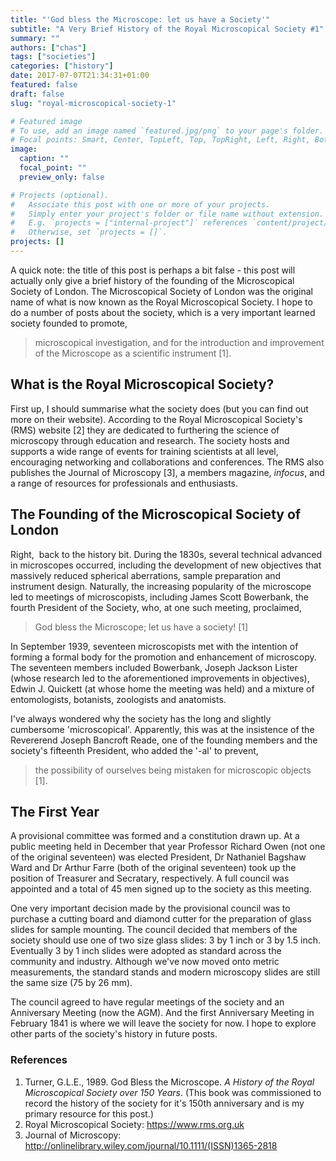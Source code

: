 ```yaml
---
title: "'God bless the Microscope: let us have a Society'"
subtitle: "A Very Brief History of the Royal Microscopical Society #1"
summary: ""
authors: ["chas"]
tags: ["societies"]
categories: ["history"]
date: 2017-07-07T21:34:31+01:00
featured: false
draft: false
slug: "royal-microscopical-society-1"

# Featured image
# To use, add an image named `featured.jpg/png` to your page's folder.
# Focal points: Smart, Center, TopLeft, Top, TopRight, Left, Right, BottomLeft, Bottom, BottomRight.
image:
  caption: ""
  focal_point: ""
  preview_only: false

# Projects (optional).
#   Associate this post with one or more of your projects.
#   Simply enter your project's folder or file name without extension.
#   E.g. `projects = ["internal-project"]` references `content/project/deep-learning/index.md`.
#   Otherwise, set `projects = []`.
projects: []
---
```

A quick note: the title of this post is perhaps a bit false - this post will actually only give a brief history of the founding of the Microscopical Society of London. The Microscopical Society of London was the original name of what is now known as the Royal Microscopical Society. I hope to do a number of posts about the society, which is a very important learned society founded to promote,

> microscopical investigation, and for the introduction and improvement of the Microscope as a scientific instrument [1].

<!--more-->

## What is the Royal Microscopical Society?

First up, I should summarise what the society does (but you can find out more on their website). According to the Royal Microscopical Society's (RMS) website [2] they are dedicated to furthering the science of microscopy through education and research. The society hosts and supports a wide range of events for training scientists at all level, encouraging networking and collaborations and conferences. The RMS also publishes the Journal of Microscopy [3], a members magazine, _infocus_, and a range of resources for professionals and enthusiasts.

## The Founding of the Microscopical Society of London

Right,  back to the history bit. During the 1830s, several technical advanced in microscopes occurred, including the development of new objectives that massively reduced spherical aberrations, sample preparation and instrument design. Naturally, the increasing popularity of the microscope led to meetings of microscopists, including James Scott Bowerbank, the fourth President of the Society, who, at one such meeting, proclaimed,

> God bless the Microscope; let us have a society! [1]

In September 1939, seventeen microscopists met with the intention of forming a formal body for the promotion and enhancement of microscopy. The seventeen members included Bowerbank, Joseph Jackson Lister (whose research led to the aforementioned improvements in objectives), Edwin J. Quickett (at whose home the meeting was held) and a mixture of entomologists, botanists, zoologists and anatomists.

I've always wondered why the society has the long and slightly cumbersome 'microscopical'. Apparently, this was at the insistence of the Revererend Joseph Bancroft Reade, one of the founding members and the society's fifteenth President, who added the '-al' to prevent,

> the possibility of ourselves being mistaken for microscopic objects [1].

## The First Year

A provisional committee was formed and a constitution drawn up. At a public meeting held in December that year Professor Richard Owen (not one of the original seventeen) was elected President, Dr Nathaniel Bagshaw Ward and Dr Arthur Farre (both of the original seventeen) took up the position of Treasurer and Secratary, respectively. A full council was appointed and a total of 45 men signed up to the society as this meeting.

One very important decision made by the provisional council was to purchase a cutting board and diamond cutter for the preparation of glass slides for sample mounting. The council decided that members of the society should use one of two size glass slides: 3 by 1 inch or 3 by 1.5 inch. Eventually 3 by 1 inch slides were adopted as standard across the community and industry. Although we've now moved onto metric measurements, the standard stands and modern microscopy slides are still the same size (75 by 26 mm).

The council agreed to have regular meetings of the society and an Anniversary Meeting (now the AGM). And the first Anniversary Meeting in February 1841 is where we will leave the society for now. I hope to explore other parts of the society's history in future posts.

### References

  1. Turner, G.L.E., 1989. God Bless the Microscope. _A History of the Royal Microscopical Society over 150 Years_. (This book was commissioned to record the history of the society for it's 150th anniversary and is my primary resource for this post.)
  2. Royal Microscopical Society: https://www.rms.org.uk
  3. Journal of Microscopy: http://onlinelibrary.wiley.com/journal/10.1111/(ISSN)1365-2818
